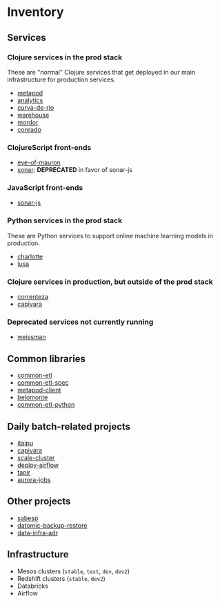 # Inventory

## Services

### Clojure services in the prod stack

These are "normal" Clojure services that get deployed in our main infrastructure for production services.
- [metapod](https://github.com/nubank/metapod)
- [analytics](https://github.com/nubank/analytics)
- [curva-de-rio](https://github.com/nubank/curva-de-rio)
- [warehouse](https://github.com/nubank/warehouse)
- [mordor](https://github.com/nubank/mordor)
- [conrado](https://github.com/nubank/conrado)

### ClojureScript front-ends

- [eye-of-mauron](https://github.com/nubank/eye-of-mauron)
- [sonar](https://github.com/nubank/sonar): **DEPRECATED** in favor of sonar-js

### JavaScript front-ends

- [sonar-js](https://github.com/nubank/sonar-js)

### Python services in the prod stack

These are Python services to support online machine learning models in production.
- [charlotte](https://github.com/nubank/charlotte)
- [lusa](https://github.com/nubank/lusa)

### Clojure services in production, but outside of the prod stack

- [correnteza](https://github.com/nubank/correnteza)
- [capivara](https://github.com/nubank/capivara)

### Deprecated services not currently running
- [weissman](https://github.com/nubank/weissman)

## Common libraries

- [common-etl](https://github.com/nubank/common-etl)
- [common-etl-spec](https://github.com/nubank/common-etl-spec)
- [metapod-client](https://github.com/nubank/metapod-client)
- [belomonte](https://github.com/nubank/belomonte)
- [common-etl-python](https://github.com/nubank/common-etl-python)

## Daily batch-related projects

- [itaipu](https://github.com/nubank/itaipu)
- [capivara](https://github.com/nubank/capivara)
- [scale-cluster](https://github.com/nubank/scale-cluster)
- [deploy-airflow](https://github.com/nubank/deploy-airflow)
- [tapir](https://github.com/nubank/tapir)
- [aurora-jobs](https://github.com/nubank/aurora-jobs)

## Other projects

- [sabesp](https://github.com/nubank/sabesp)
- [datomic-backup-restore](https://github.com/nubank/datomic-backup-restore)
- [data-infra-adr](https://github.com/nubank/data-infra-adr)

## Infrastructure

- Mesos clusters (`stable`, `test`, `dev`, `dev2`)
- Redshift clusters (`stable`, `dev2`)
- Databricks
- Airflow
